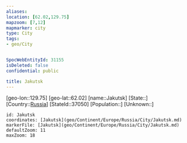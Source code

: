 ```yaml
---
aliases: 
location: [62.02,129.75]
mapzoom: [7,12] 
mapmarker: city 
type: City
tags:
- geo/City


SpocWebEntityId: 31155
isDeleted: false
confidential: public

title: Jakutsk
---
```

[geo-lon::129.75]
[geo-lat::62.02]
[name::Jakutsk]
[State::]
[Country::[Russia](geo/Continent/Europe/Russia.md)]
[StateId::37050]
[Population::]
[Unknown::]


```leaflet
id: Jakutsk
coordinates: [Jakutsk](geo/Continent/Europe/Russia/City/Jakutsk.md)
markerFile: [Jakutsk](geo/Continent/Europe/Russia/City/Jakutsk.md)
defaultZoom: 11 
maxZoom: 18
```


